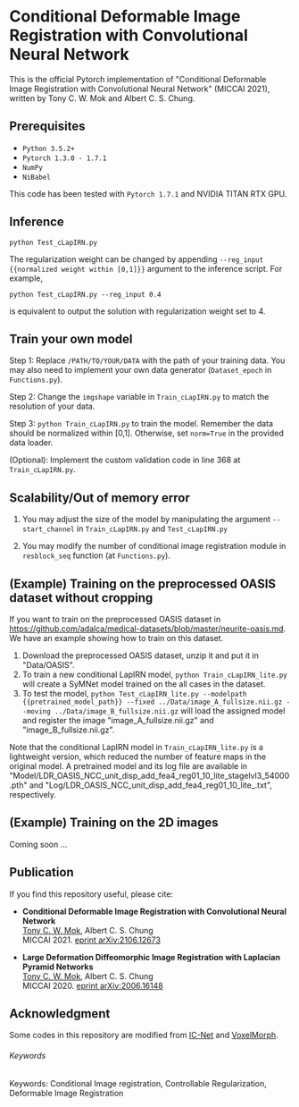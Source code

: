 # Conditional Deformable Image Registration with Convolutional Neural Network

This is the official Pytorch implementation of "Conditional Deformable Image Registration with Convolutional Neural Network" (MICCAI 2021), written by Tony C. W. Mok and Albert C. S. Chung.

## Prerequisites
- `Python 3.5.2+`
- `Pytorch 1.3.0 - 1.7.1`
- `NumPy`
- `NiBabel`

This code has been tested with `Pytorch 1.7.1` and NVIDIA TITAN RTX GPU.

## Inference
```
python Test_cLapIRN.py
```

The regularization weight can be changed by appending `--reg_input {{normalized weight within [0,1]}}` argument to the inference script. For example,
```
python Test_cLapIRN.py --reg_input 0.4
```
is equivalent to output the solution with regularization weight set to 4.

## Train your own model
Step 1: Replace `/PATH/TO/YOUR/DATA` with the path of your training data. You may also need to implement your own data generator (`Dataset_epoch` in `Functions.py`).

Step 2: Change the `imgshape` variable in `Train_cLapIRN.py` to match the resolution of your data.

Step 3: `python Train_cLapIRN.py` to train the model. Remember the data should be normalized within [0,1]. Otherwise, set `norm=True` in the provided data loader.

(Optional): Implement the custom validation code in line 368 at `Train_cLapIRN.py`. 

## Scalability/Out of memory error
1. You may adjust the size of the model by manipulating the argument `--start_channel` in `Train_cLapIRN.py` and `Test_cLapIRN.py`

2. You may modify the number of conditional image registration module in `resblock_seq` function (at `Functions.py`). 

## (Example) Training on the preprocessed OASIS dataset without cropping
If you want to train on the preprocessed OASIS dataset in https://github.com/adalca/medical-datasets/blob/master/neurite-oasis.md. We have an example showing how to train on this dataset.
1. Download the preprocessed OASIS dataset, unzip it and put it in "Data/OASIS".
2. To train a new conditional LapIRN model, `python Train_cLapIRN_lite.py` will create a SyMNet model trained on the all cases in the dataset.
3. To test the model, `python Test_cLapIRN_lite.py --modelpath {{pretrained_model_path}} --fixed ../Data/image_A_fullsize.nii.gz --moving ../Data/image_B_fullsize.nii.gz` will load the assigned model and register the image "image_A_fullsize.nii.gz" and "image_B_fullsize.nii.gz".

Note that the conditional LapIRN model in `Train_cLapIRN_lite.py` is a lightweight version, which reduced the number of feature maps in the original model. A pretrained model and its log file are available in "Model/LDR_OASIS_NCC_unit_disp_add_fea4_reg01_10_lite_stagelvl3_54000.pth" and "Log/LDR_OASIS_NCC_unit_disp_add_fea4_reg01_10_lite_.txt", respectively.

## (Example) Training on the 2D images
Coming soon ...

## Publication
If you find this repository useful, please cite:
- **Conditional Deformable Image Registration with Convolutional Neural Network**  
[Tony C. W. Mok](https://cwmok.github.io/ "Tony C. W. Mok"), Albert C. S. Chung  
MICCAI 2021. [eprint arXiv:2106.12673](https://arxiv.org/abs/2106.12673)

- **Large Deformation Diffeomorphic Image Registration with Laplacian Pyramid Networks**  
[Tony C. W. Mok](https://cwmok.github.io/ "Tony C. W. Mok"), Albert C. S. Chung  
MICCAI 2020. [eprint arXiv:2006.16148](https://arxiv.org/abs/2006.16148 "eprint arXiv:2006.16148")


## Acknowledgment
Some codes in this repository are modified from [IC-Net](https://github.com/zhangjun001/ICNet) and [VoxelMorph](https://github.com/voxelmorph/voxelmorph).


###### Keywords
Keywords: Conditional Image registration, Controllable Regularization, Deformable Image Registration

